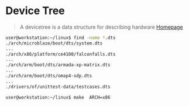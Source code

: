 # Device Tree

> A devicetree is a data structure for describing hardware [Homepage](http://www.devicetree.org/)


```sh
user@workstation:~/linux$ find -name *.dts
./arch/microblaze/boot/dts/system.dts
...
./arch/x86/platform/ce4100/falconfalls.dts
...
./arch/arm/boot/dts/armada-xp-matrix.dts
...
./arch/arm/boot/dts/omap4-sdp.dts
...
./drivers/of/unittest-data/testcases.dts
```

```sh
user@workstation:~/linux$ make  ARCH=x86
```